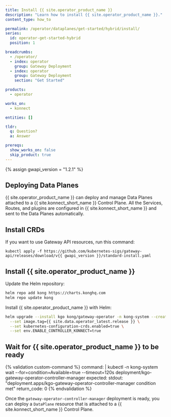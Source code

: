 ```yaml
---
title: Install {{ site.operator_product_name }}
description: "Learn how to install {{ site.operator_product_name }}."
content_type: how_to

permalink: /operator/dataplanes/get-started/hybrid/install/
series:
  id: operator-get-started-hybrid
  position: 1

breadcrumbs:
  - /operator/
  - index: operator
    group: Gateway Deployment
  - index: operator
    group: Gateway Deployment
    section: "Get Started"

products:
  - operator

works_on:
  - konnect

entities: []

tldr:
  q: Question?
  a: Answer

prereqs:
  show_works_on: false
  skip_product: true
---
```


{% assign gwapi_version = "1.2.1" %}

## Deploying Data Planes

{{ site.operator_product_name }} can deploy and manage Data Planes attached to a {{ site.konnect_short_name }} Control Plane. All the Services, Routes, and plugins are configured in {{ site.konnect_short_name }} and sent to the Data Planes automatically.

## Install CRDs

If you want to use Gateway API resources, run this command:

```shell
kubectl apply -f https://github.com/kubernetes-sigs/gateway-api/releases/download/v{{ gwapi_version }}/standard-install.yaml
```

## Install {{ site.operator_product_name }}

Update the Helm repository:

```bash
helm repo add kong https://charts.konghq.com
helm repo update kong
```

Install {{ site.operator_product_name }} with Helm:

```bash
helm upgrade --install kgo kong/gateway-operator -n kong-system --create-namespace \
  --set image.tag={{ site.data.operator_latest.release }} \
  --set kubernetes-configuration-crds.enabled=true \
  --set env.ENABLE_CONTROLLER_KONNECT=true
```

## Wait for {{ site.operator_product_name }} to be ready

{% validation custom-command %}
command: |
  kubectl -n kong-system wait --for=condition=Available=true --timeout=120s deployment/kgo-gateway-operator-controller-manager
expected:
  stdout: "deployment.apps/kgo-gateway-operator-controller-manager condition met"
  return_code: 0
{% endvalidation %}

Once the `gateway-operator-controller-manager` deployment is ready, you can deploy a `DataPlane` resource that is attached to a {{ site.konnect_short_name }} Control Plane.